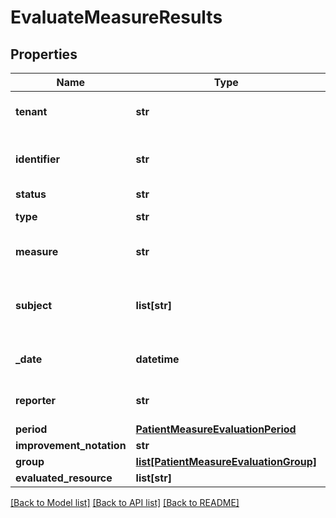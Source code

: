 # EvaluateMeasureResults

## Properties
Name | Type | Description | Notes
------------ | ------------- | ------------- | -------------
**tenant** | **str** | Tenant the measure was evaluated for | [optional] 
**identifier** | **str** | Additional identifier for the MeasureReport | [optional] 
**status** | **str** | complete | pending | error | [optional] 
**type** | **str** | individual | subject-list | summary | data-collection | [optional] 
**measure** | **str** | What measure was calculated (measureId) | [optional] 
**subject** | **list[str]** | What individual(s) the report is for (subjectId) (Patient | Practitioner | PractitionerRole | Location | Device | RelatedPerson | Group | [optional] 
**_date** | **datetime** | When the report was generated | [optional] 
**reporter** | **str** | Who is reporting the data | [optional] 
**period** | [**PatientMeasureEvaluationPeriod**](PatientMeasureEvaluationPeriod.md) |  | [optional] 
**improvement_notation** | **str** | increase | decrease | [optional] 
**group** | [**list[PatientMeasureEvaluationGroup]**](PatientMeasureEvaluationGroup.md) |  | [optional] 
**evaluated_resource** | **list[str]** |  | [optional] 

[[Back to Model list]](../README.md#documentation-for-models) [[Back to API list]](../README.md#documentation-for-api-endpoints) [[Back to README]](../README.md)

